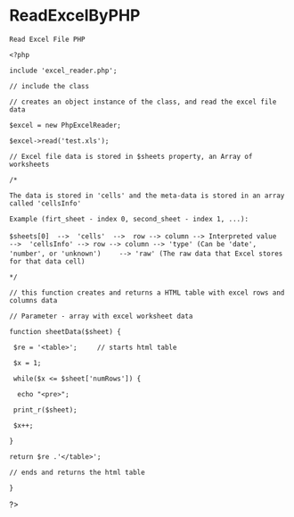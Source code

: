 # ReadExcelByPHP

`Read Excel File PHP` 

`<?php`

`include 'excel_reader.php';  `

`// include the class`

`// creates an object instance of the class, and read the excel file data`

`$excel = new PhpExcelReader;`

`$excel->read('test.xls');`

`// Excel file data is stored in $sheets property, an Array of worksheets`

`/*`

`The data is stored in 'cells' and the meta-data is stored in an array called 'cellsInfo'`


`Example (firt_sheet - index 0, second_sheet - index 1, ...):`


`$sheets[0]  -->  'cells'  -->  row --> column --> Interpreted value`
       `  -->  'cellsInfo' --> row --> column --> 'type' (Can be 'date', 'number', or 'unknown')`
                                        `    --> 'raw' (The raw data that Excel stores for that data cell)`

`*/`

`// this function creates and returns a HTML table with excel rows and columns data`

`// Parameter - array with excel worksheet data`

`function sheetData($sheet) {`

 ` $re = '<table>';     // starts html table`


 ` $x = 1;`

 ` while($x <= $sheet['numRows']) {`

  `  echo "<pre>";`

   ` print_r($sheet);`

   ` $x++;`

  `}`

 ` return $re .'</table>';  `

 `// ends and returns the html table`

`}`

?>
